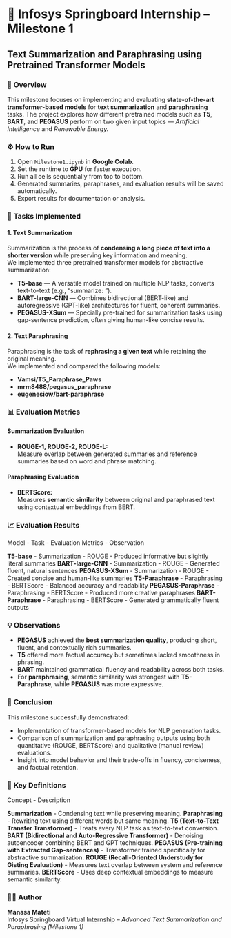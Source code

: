 
# 🧠 Infosys Springboard Internship – Milestone 1  
## **Text Summarization and Paraphrasing using Pretrained Transformer Models**

### 📘 **Overview**
This milestone focuses on implementing and evaluating **state-of-the-art transformer-based models** for **text summarization** and **paraphrasing** tasks. The project explores how different pretrained models such as **T5**, **BART**, and **PEGASUS** perform on two given input topics — *Artificial Intelligence* and *Renewable Energy.*



### ⚙️ **How to Run**
1. Open `Milestone1.ipynb` in **Google Colab**.  
2. Set the runtime to **GPU** for faster execution.  
3. Run all cells sequentially from top to bottom.  
4. Generated summaries, paraphrases, and evaluation results will be saved automatically.  
5. Export results for documentation or analysis.



### 🧮 **Tasks Implemented**
#### **1. Text Summarization**
Summarization is the process of **condensing a long piece of text into a shorter version** while preserving key information and meaning.  
We implemented three pretrained transformer models for abstractive summarization:
- **T5-base** — A versatile model trained on multiple NLP tasks, converts text-to-text (e.g., “summarize: <text>”).  
- **BART-large-CNN** — Combines bidirectional (BERT-like) and autoregressive (GPT-like) architectures for fluent, coherent summaries.  
- **PEGASUS-XSum** — Specially pre-trained for summarization tasks using gap-sentence prediction, often giving human-like concise results.

#### **2. Text Paraphrasing**
Paraphrasing is the task of **rephrasing a given text** while retaining the original meaning.  
We implemented and compared the following models:
- **Vamsi/T5_Paraphrase_Paws**
- **mrm8488/pegasus_paraphrase**
- **eugenesiow/bart-paraphrase**



### 📊 **Evaluation Metrics**
#### **Summarization Evaluation**
- **ROUGE-1, ROUGE-2, ROUGE-L:**  
  Measure overlap between generated summaries and reference summaries based on word and phrase matching.

#### **Paraphrasing Evaluation**
- **BERTScore:**  
  Measures **semantic similarity** between original and paraphrased text using contextual embeddings from BERT.



### 📈 **Evaluation Results**
 Model - Task - Evaluation Metrics - Observation 

**T5-base** - Summarization - ROUGE - Produced informative but slightly literal summaries 
**BART-large-CNN** - Summarization - ROUGE - Generated fluent, natural sentences 
**PEGASUS-XSum** - Summarization - ROUGE - Created concise and human-like summaries 
**T5-Paraphrase** - Paraphrasing - BERTScore - Balanced accuracy and readability 
**PEGASUS-Paraphrase** - Paraphrasing - BERTScore - Produced more creative paraphrases 
**BART-Paraphrase** - Paraphrasing - BERTScore - Generated grammatically fluent outputs 



### 💡 **Observations**
- **PEGASUS** achieved the **best summarization quality**, producing short, fluent, and contextually rich summaries.  
- **T5** offered more factual accuracy but sometimes lacked smoothness in phrasing.  
- **BART** maintained grammatical fluency and readability across both tasks.  
- For **paraphrasing**, semantic similarity was strongest with **T5-Paraphrase**, while **PEGASUS** was more expressive.



### 🧾 **Conclusion**
This milestone successfully demonstrated:
- Implementation of transformer-based models for NLP generation tasks.  
- Comparison of summarization and paraphrasing outputs using both quantitative (ROUGE, BERTScore) and qualitative (manual review) evaluations.  
- Insight into model behavior and their trade-offs in fluency, conciseness, and factual retention.


### 🧠 **Key Definitions**
 Concept - Description 

 **Summarization** - Condensing text while preserving meaning. 
 **Paraphrasing** - Rewriting text using different words but same meaning. 
 **T5 (Text-to-Text Transfer Transformer)** - Treats every NLP task as text-to-text conversion. 
 **BART (Bidirectional and Auto-Regressive Transformer)** - Denoising autoencoder combining BERT and GPT techniques. 
 **PEGASUS (Pre-training with Extracted Gap-sentences)** - Transformer trained specifically for abstractive summarization. 
 **ROUGE (Recall-Oriented Understudy for Gisting Evaluation)** - Measures text overlap between system and reference summaries. 
 **BERTScore** - Uses deep contextual embeddings to measure semantic similarity. 


### 👩‍💻 **Author**
**Manasa Mateti**  
Infosys Springboard Virtual Internship – *Advanced Text Summarization and Paraphrasing (Milestone 1)*  
